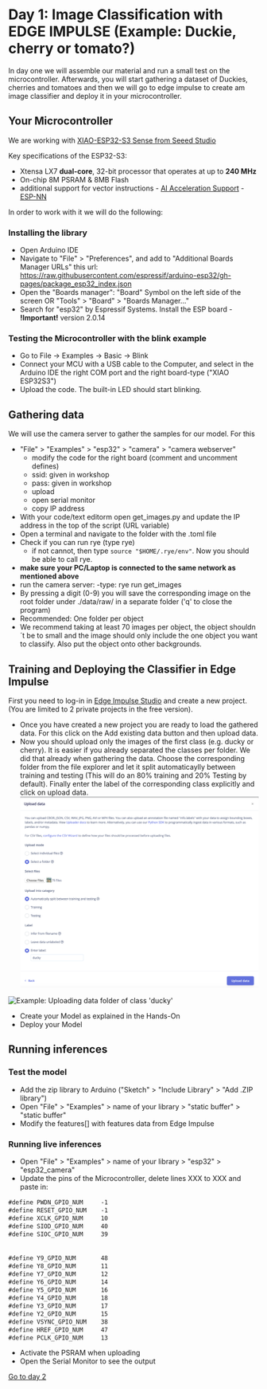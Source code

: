 # Day 1: Image Classification with EDGE IMPULSE (Example: Duckie, cherry or tomato?)
In day one we will assemble our material and run a small test on the microcontroller. Afterwards, you will start gathering a dataset of Duckies, cherries and tomatoes and then we will go to edge impulse to create am image classifier and deploy it in your microcontroller.

## Your Microcontroller
We are working with [XIAO-ESP32-S3 Sense from Seeed Studio](https://www.seeedstudio.com/XIAO-ESP32S3-Sense-p-5639.html)

Key specifications of the ESP32-S3:
- Xtensa LX7 **dual-core**, 32-bit processor that operates at up to **240 MHz**
- On-chip 8M PSRAM & 8MB Flash
- additional support for vector instructions - [AI Acceleration Support](https://www.espressif.com/en/products/socs/esp32-s3?form=MG0AV3) - [ESP-NN](https://github.com/espressif/esp-nn)

In order to work with it we will do the following:

### Installing the library

- Open Arduino IDE
- Navigate to "File" > "Preferences", and add to "Additional Boards Manager URLs" this url: https://raw.githubusercontent.com/espressif/arduino-esp32/gh-pages/package_esp32_index.json
- Open the "Boards manager": "Board" Symbol on the left side of the screen OR "Tools" > "Board" > "Boards Manager..."
- Search for "esp32" by Espressif Systems. Install the ESP board - **!Important!** version 2.0.14

### Testing the Microcontroller with the blink example
- Go to File -> Examples -> Basic -> Blink
- Connect your MCU with a USB cable to the Computer, and select in the Arduino IDE the right COM port and the right board-type ("XIAO ESP32S3")
- Upload the code. The built-in LED should start blinking.

## Gathering data
We will use the camera server to gather the samples for our model. 
For this
- "File" > "Examples" > "esp32" > "camera" > "camera webserver"
    - modify the code for the right board (comment and uncomment defines)
    - ssid: given in workshop
    - pass: given in workshop
    - upload
    - open serial monitor
    - copy IP address
- With your code/text editorm open get_images.py and update the IP address in the top of the script (URL variable)
- Open a terminal and navigate to the folder with the .toml file
- Check if you can run rye (type rye)
    - if not cannot, then type `source "$HOME/.rye/env"`. Now you should be able to call rye.
- **make sure your PC/Laptop is connected to the same network as mentioned above**
- run the camera server:
    -type: rye run get_images
- By pressing a digit (0-9) you will save the corresponding image on the root folder under ./data/raw/ in a separate folder ('q' to close the program)
- Recommended: One folder per object
- We recommend taking at least 70 images per object, the object shouldn´t be to small and the image should only include the one object you want to classify. Also put the object onto other backgrounds.

## Training and Deploying the Classifier in Edge Impulse
First you need to log-in in [Edge Impulse Studio](https://studio.edgeimpulse.com/login) and create a new project. (You are limited to 2 private projects in the free version).

- Once you have created a new project you are ready to load the gathered data. For this click on the Add existing data button and then upload data.
- Now you should upload only the images of the first class (e.g. ducky or cherry). It is easier if you already separated the classes per folder. We did that already when gathering the data. Choose the corresponding folder from the file explorer and let it split automaticaylly between training and testing (This will do an 80% training and 20% Testing by default). Finally enter the label of the corresponding class explicitly and click on upload data.
!["Example: Uploading data folder of class "ducky"](../resources/day1_upload_data.png)
<image src="../resources/day1_upload_data.png" width=600 title="Example: Uploading data folder of class 'ducky'"/>

- Create your Model as explained in the Hands-On
- Deploy your Model

## Running inferences

### Test the model
- Add the zip library to Arduino ("Sketch" > "Include Library" > "Add .ZIP library")
- Open "File" > "Examples" > name of your library > "static buffer" > "static buffer"
- Modify the features[] with features data from Edge Impulse

### Running live inferences
- Open "File" > "Examples" > name of your library > "esp32" > "esp32_camera"
- Update the pins of the Microcontroller, delete lines XXX to XXX and paste in:
```
#define PWDN_GPIO_NUM     -1
#define RESET_GPIO_NUM    -1
#define XCLK_GPIO_NUM     10
#define SIOD_GPIO_NUM     40
#define SIOC_GPIO_NUM     39


#define Y9_GPIO_NUM       48
#define Y8_GPIO_NUM       11
#define Y7_GPIO_NUM       12
#define Y6_GPIO_NUM       14
#define Y5_GPIO_NUM       16
#define Y4_GPIO_NUM       18
#define Y3_GPIO_NUM       17
#define Y2_GPIO_NUM       15
#define VSYNC_GPIO_NUM    38
#define HREF_GPIO_NUM     47
#define PCLK_GPIO_NUM     13
```
- Activate the PSRAM when uploading
- Open the Serial Monitor to see the output

[Go to day 2](../day_2/README.md)
